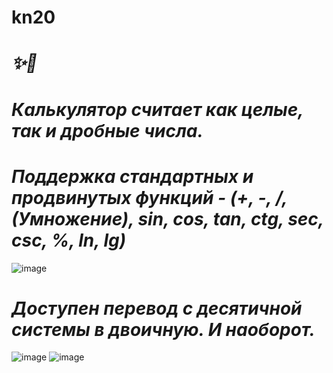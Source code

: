 ﻿# kn20
***✨🎫***
===================
___***Калькулятор считает как целые, так и дробные числа.***___
===================

___***Поддержка стандартных и продвинутых функций - (+, -, /, (Умножение), sin, cos, tan, ctg, sec, csc, %, ln, lg)***___
===================
![image](https://user-images.githubusercontent.com/84195621/122643875-f41f9f00-d11a-11eb-8ae3-b298b0313c8f.png)

___***Доступен перевод с десятичной системы в двоичную. И наоборот.***___
===================
![image](https://user-images.githubusercontent.com/84195621/122643963-56789f80-d11b-11eb-931d-b70c9c9cee4a.png)
![image](https://user-images.githubusercontent.com/84195621/122643972-5bd5ea00-d11b-11eb-86b0-e9634c5f60c5.png)
